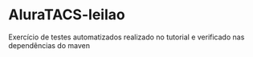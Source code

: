 # AluraTACS-leilao
Exercício de testes automatizados realizado no tutorial e verificado nas dependências do maven
